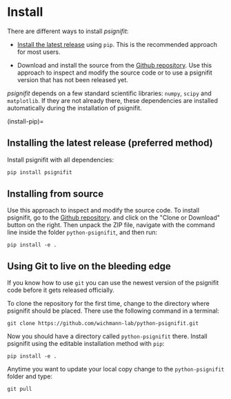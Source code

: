 # Install

There are different ways to install *psignifit*:

- [Install the latest release](#install-pip) using `pip`. 
This is the recommended approach for most users.

- Download and install the source from the [Github repository](https://github.com/wichmann-lab/python-psignifit/).
Use this approach to inspect and modify the source code or to use a
psignifit version that has not been released yet.

*psignifit* depends on a few standard scientific libraries:
`numpy`, `scipy` and `matplotlib`. If they are not already there, these
dependencies are installed automatically during the
installation of psignifit.

(install-pip)=
## Installing the latest release (preferred method)

Install psignifit with all dependencies:

```bash
pip install psignifit
```

## Installing from source

Use this approach to inspect and modify the source code.
To install psignifit, go to 
the [Github repository](https://github.com/wichmann-lab/python-psignifit/).
and click on the "Clone or Download" button on the right.
Then unpack the ZIP file, navigate with the command line inside the
folder `python-psignifit`, and then run:

```
pip install -e .
```

## Using Git to live on the bleeding edge

If you know how to use `git` you can use the newest version of the
psignifit code before it gets released officially.

To clone the repository for the first time, change to the directory
where psignifit should be placed. There use the following command in a
terminal:

```
git clone https://github.com/wichmann-lab/python-psignifit.git
```

Now you should have a directory called `python-psignifit` there. Install
psignifit using the editable installation method with `pip`:

```
pip install -e .
```

Anytime you want to update your local copy change to the
`python-psignifit` folder and type:

```
git pull
```

